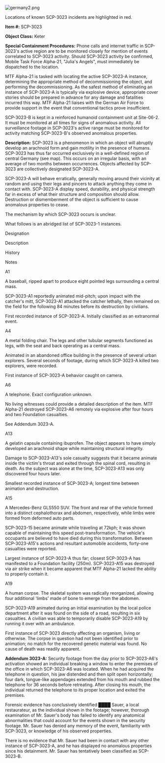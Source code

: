 ![germany2.png](http://scp-wiki.wdfiles.com/local--files/scp-3023/germany2.png)

Locations of known SCP-3023 incidents are highlighted in red.

**Item #:** SCP-3023

**Object Class:** Keter

**Special Containment Procedures:** Phone calls and internet traffic in SCP-3023's active region are to be monitored closely for mention of events correlated to SCP-3023 activity. Should SCP-3023 activity be confirmed, Mobile Task Force Alpha-21, "Julia's Angels", must immediately be dispatched to the location.

MTF Alpha-21 is tasked with locating the active SCP-3023-A instance, determining the appropriate method of decommissioning the object, and performing the decommissioning. As the safest method of eliminating an instance of SCP-3023-A is typically via explosive device, appropriate cover stories should be prepared in advance for any damage and fatalities incurred this way. MTF Alpha-21 liaises with the German Air Force to provide support in the event that conventional tactics prove insufficient.

SCP-3023-B is kept in a reinforced humanoid containment unit at Site-06-2. It must be monitored at all times for signs of anomalous activity. All surveillance footage in SCP-3023's active range must be monitored for activity matching SCP-3023-B's observed anomalous properties.

**Description:** SCP-3023 is a phenomenon in which an object will abruptly develop an arachnoid form and gain motility in the presence of humans. SCP-3023 has thus far occurred exclusively in a well-defined region of central Germany (see map). This occurs on an irregular basis, with an average of two months between occurrences. Objects affected by SCP-3023 are collectively designated SCP-3023-A.

SCP-3023-A will behave erratically, generally moving around their vicinity at random and using their legs and pincers to attack anything they come in contact with. SCP-3023-A display speed, durability, and physical strength far in excess of what their structure and composition should allow. Destruction or dismemberment of the object is sufficient to cause anomalous properties to cease.

The mechanism by which SCP-3023 occurs is unclear.

What follows is an abridged list of SCP-3023-1 instances.  

Designation

Description

History

Notes

A1

A baseball, ripped apart to produce eight pointed legs surrounding a central mass.

SCP-3023-A1 reportedly animated mid-pitch; upon impact with the catcher's mitt, SCP-3023-A1 attacked the catcher lethally, then remained on the field for the following 84 minutes before its destruction by civilians.

First recorded instance of SCP-3023-A. Initially classified as an extranormal event.

A4

A metal folding chair. The legs and other tubular segments functioned as legs, with the seat and back operating as a central mass.

Animated in an abandoned office building in the presence of several urban explorers. Several seconds of footage, during which SCP-3023-A killed two explorers, were recorded.

First instance of SCP-3023-A behavior caught on camera.

A6

A telephone. Exact configuration unknown.

No living witnesses could provide a detailed description of the item. MTF Alpha-21 destroyed SCP-3023-A6 remotely via explosive after four hours and two Foundation casualties.

See Addendum 3023-A.

A13

A gelatin capsule containing ibuprofen. The object appears to have simply developed an arachnoid shape while maintaining structural integrity.

Damage to SCP-3023-A13's sole casualty suggests that it became animate inside the victim's throat and exited through the spinal cord, resulting in death. As the subject was alone at the time, SCP-3023-A13 was only discovered four hours later.

Smallest recorded instance of SCP-3023-A; longest time between animation and destruction.

A15

A Mercedes-Benz GLS550 SUV. The front and rear of the vehicle formed into a distinct cephalothorax and abdomen, respectively, while limbs were formed from deformed auto parts.

SCP-3023-15 became animate while traveling at 72kph; it was shown capable of maintaining this speed post-transformation. The vehicle's occupants are believed to have died during this transformation. Between SCP-3023-A15's actions and resultant automobile accidents, forty-one casualties were reported.

Largest instance of SCP-3023-A thus far; closest SCP-3023-A has manifested to a Foundation facility (250m). SCP-3023-A15 was destroyed via air strike when it became apparent that MTF Alpha-21 lacked the ability to properly contain it.

A19

A human corpse. The skeletal system was radically reorganized, allowing four additional 'limbs' made of bone to emerge from the abdomen.

SCP-3023-A19 animated during an initial examination by the local police department after it was found on the side of a road, resulting in six casualties. A civilian was able to temporarily disable SCP-3023-A19 by running it over with an ambulance.

First instance of SCP-3023 directly affecting an organism, living or otherwise. The corpse in question had not been identified prior to animation; no match for the recovered genetic material was found. No cause of death was readily apparent.

**Addendum 3023-A:** Security footage from the day prior to SCP-3023-A6's activation showed an individual breaking a window to enter the premises of the office in which SCP-3023-A6 was located. When he had acquired the telephone in question, his jaw distended and then split open horizontally; four dark, tongue-like appendages extended from his mouth and rubbed the telephone for 36 seconds before retreating. After closing his mouth, the individual returned the telephone to its proper location and exited the premises.

Forensic evidence has conclusively identified ████ Sauer, a local restaurateur, as the individual shown in the footage; however, thorough examination of Mr. Sauer's body has failed to identify any anatomical abnormalities that could account for the events shown in the security footage. Mr. Sauer has denied any memory of the event, familiarity with SCP-3023, or knowledge of his observed properties.

There is no evidence that Mr. Sauer had been in contact with any other instance of SCP-3023-A, and he has displayed no anomalous properties since his detainment. Mr. Sauer has tentatively been classified as SCP-3023-B.